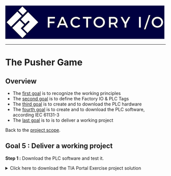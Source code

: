 ![Factory IO](../Ex03/Images/logo_fio.png)
_____________________________________
# The Pusher Game
## Overview
-   The [first goal](Ex03/Subchapter04_01.md) is to recognize the working principles
-   The [second goal](Ex03/Subchapter04_02.md) is to define the Factory IO & PLC Tags
-   The [third goal](Ex03/Subchapter04_03.md) is to create and to download the PLC hardware
-   The [fourth goal](Ex03/Subchapter04_04.md) is to create and to download the PLC software, according IEC 61131-3
-   The [last goal](Ex03/Subchapter04_05.md) is to is to deliver a working project

Back to the [project scope](Ex03/Subchapter04.md).

## Goal 5 : Deliver a working project
**Step 1 :** Download the PLC software and test it.

<details>
	<summary>Click here to download the TIA Portal Exercise project solution</summary><!-- Empty line after this one needed, do not delete! -->

<br>
Download file <a href="../Ex03/Documents/Ex3_PusherGame.zap_15">here</a>.</p>

  </details><!-- Empty line after this one needed, do not delete! -->
